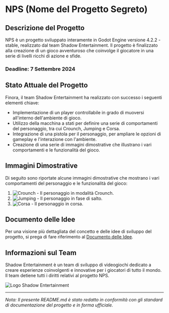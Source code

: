 # NPS (Nome del Progetto Segreto)

## Descrizione del Progetto

NPS è un progetto sviluppato interamente in Godot Engine versione 4.2.2 - stable, realizzato dal team Shadow Entertainment. Il progetto è finalizzato alla creazione di un gioco avventuroso che coinvolge il giocatore in una serie di livelli ricchi di azione e sfide.

### Deadline: 7 Settembre 2024

## Stato Attuale del Progetto

Finora, il team Shadow Entertainment ha realizzato con successo i seguenti elementi chiave:

- Implementazione di un player controllabile in grado di muoversi all'interno dell'ambiente di gioco.
- Utilizzo della macchina a stati per definire una serie di comportamenti del personaggio, tra cui Crounch, Jumping e Corsa.
- Integrazione di una pistola per il personaggio, per ampliare le opzioni di gameplay e l'interazione con l'ambiente.
- Creazione di una serie di immagini dimostrative che illustrano i vari comportamenti e le funzionalità del gioco.

## Immagini Dimostrative

Di seguito sono riportate alcune immagini dimostrative che mostrano i vari comportamenti del personaggio e le funzionalità del gioco:

1. ![Crounch](images/crounch.png) - Il personaggio in modalità Crounch.
2. ![Jumping](images/jumping.png) - Il personaggio in fase di salto.
3. ![Corsa](images/running.png) - Il personaggio in corsa.

## Documento delle Idee

Per una visione più dettagliata del concetto e delle idee di sviluppo del progetto, si prega di fare riferimento al [Documento delle Idee]((https://docs.google.com/document/d/1TCsCbW4-6m11ieZX4D781cY0ZxwOtSkFAAl03f73vTk/edit?usp=drivesdk)).

## Informazioni sul Team

Shadow Entertainment è un team di sviluppo di videogiochi dedicato a creare esperienze coinvolgenti e innovative per i giocatori di tutto il mondo. Il team detiene tutti i diritti relativi al progetto NPS.

![Logo Shadow Entertainment](images/shadow_entertainment_logo.png)

---

*Nota: Il presente README.md è stato redatto in conformità con gli standard di documentazione del progetto e in forma ufficiale.*
